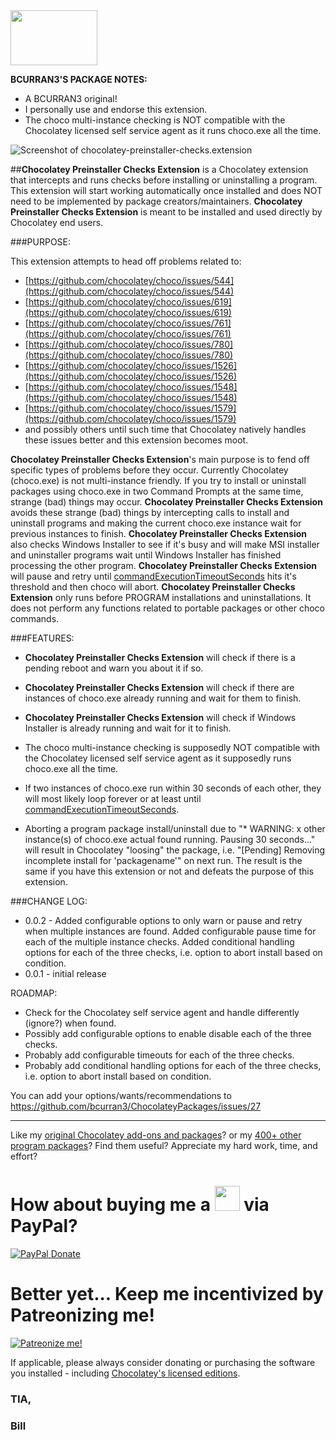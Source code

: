 <img src="https://raw.githubusercontent.com/bcurran3/ChocolateyPackages/master/InstChoco/InstChoco_icon.png" width="139" height="88">

**BCURRAN3'S PACKAGE NOTES:**

* A BCURRAN3 original!
* I personally use and endorse this extension.
* The choco multi-instance checking is NOT compatible with the Chocolatey licensed self service agent as it runs choco.exe all the time.

![Screenshot of chocolatey-preinstaller-checks.extension](https://raw.githubusercontent.com/bcurran3/ChocolateyPackages/master/chocolatey-preinstaller-checks.extension/chocolatey-preinstaller-checks.extension_screenshot.png)

##**Chocolatey Preinstaller Checks Extension** is a Chocolatey extension that intercepts and runs checks before installing or uninstalling a program. This extension will start working automatically once installed and does NOT need to be implemented by package creators/maintainers. **Chocolatey Preinstaller Checks Extension** is meant to be installed and used directly by Chocolatey end users.

###PURPOSE:

This extension attempts to head off problems related to:

* [https://github.com/chocolatey/choco/issues/544](https://github.com/chocolatey/choco/issues/544)
* [https://github.com/chocolatey/choco/issues/619](https://github.com/chocolatey/choco/issues/619)
* [https://github.com/chocolatey/choco/issues/761](https://github.com/chocolatey/choco/issues/761)
* [https://github.com/chocolatey/choco/issues/780](https://github.com/chocolatey/choco/issues/780)
* [https://github.com/chocolatey/choco/issues/1526](https://github.com/chocolatey/choco/issues/1526)
* [https://github.com/chocolatey/choco/issues/1548](https://github.com/chocolatey/choco/issues/1548)
* [https://github.com/chocolatey/choco/issues/1579](https://github.com/chocolatey/choco/issues/1579)
* and possibly others until such time that Chocolatey natively handles these issues better and this extension becomes moot.

**Chocolatey Preinstaller Checks Extension**'s main purpose is to fend off specific types of problems before they occur. Currently Chocolatey (choco.exe) is not multi-instance friendly. If you try to install or uninstall packages using choco.exe in two Command Prompts at the same time, strange (bad) things may occur. **Chocolatey Preinstaller Checks Extension** avoids these strange (bad) things by intercepting calls to install and uninstall programs and making the current choco.exe instance wait for previous instances to finish. **Chocolatey Preinstaller Checks Extension** also checks Windows Installer to see if it's busy and will make MSI installer and uninstaller programs wait until Windows Installer has finished processing the other program. **Chocolatey Preinstaller Checks Extension** will pause and retry until [commandExecutionTimeoutSeconds](https://chocolatey.org/docs/chocolatey-configuration) hits it's threshold and then choco will abort. **Chocolatey Preinstaller Checks Extension** only runs before PROGRAM installations and uninstallations. It does not perform any functions related to portable packages or other choco commands.

###FEATURES: 
* **Chocolatey Preinstaller Checks Extension** will check if there is a pending reboot and warn you about it if so.
* **Chocolatey Preinstaller Checks Extension** will check if there are instances of choco.exe already running and wait for them to finish.
* **Chocolatey Preinstaller Checks Extension** will check if Windows Installer is already running and wait for it to finish.

* The choco multi-instance checking is supposedly NOT compatible with the Chocolatey licensed self service agent as it supposedly runs choco.exe all the time.
* If two instances of choco.exe run within 30 seconds of each other, they will most likely loop forever or at least until [commandExecutionTimeoutSeconds](https://chocolatey.org/docs/chocolatey-configuration).
* Aborting a program package install/uninstall due to "* WARNING: x other instance(s) of choco.exe actual found running. Pausing 30 seconds..." will result in Chocolatey "loosing" the package, i.e. "[Pending] Removing incomplete install for 'packagename'" on next run. The result is the same if you have this extension or not and defeats the purpose of this extension.

###CHANGE LOG:
* 0.0.2 - Added configurable options to only warn or pause and retry when multiple instances are found. Added configurable pause time for each of the multiple instance checks. Added conditional handling options for each of the three checks, i.e. option to abort install based on condition.
* 0.0.1 - initial release

ROADMAP:
* Check for the Chocolatey self service agent and handle differently (ignore?) when found.
* Possibly add configurable options to enable disable each of the three checks.
* Probably add configurable timeouts for each of the three checks.
* Probably add conditional handling options for each of the three checks, i.e. option to abort install based on condition.

You can add your options/wants/recommendations to https://github.com/bcurran3/ChocolateyPackages/issues/27

***

Like my [original Chocolatey add-ons and packages](https://chocolatey.org/search?q=tag%3Abcurran3)? or my [400+ other program packages](https://chocolatey.org/profiles/bcurran3)? Find them useful? Appreciate my hard work, time, and effort?


<h1>How about buying me a <img src="https://cdn.rawgit.com/bcurran3/ChocolateyPackages/master/mylogos/beer.png" alt="" width="40" height="40"> via PayPal?</h1>

[![PayPal Donate](https://www.paypalobjects.com/webstatic/mktg/logo/AM_SbyPP_mc_vs_dc_ae.jpg)](https://www.paypal.me/bcurran3donations)

<h1>Better yet... Keep me incentivized by Patreonizing me!</h1>

[![Patreonize me!](https://c5.patreon.com/external/logo/downloads_wordmark_white_on_coral.png)](https://www.patreon.com/bcurran3)


If applicable, please always consider donating or purchasing the software you installed - including [Chocolatey's licensed editions](https://chocolatey.org/pricing).

<h3>TIA,</h3>

<h3>Bill</h3>




